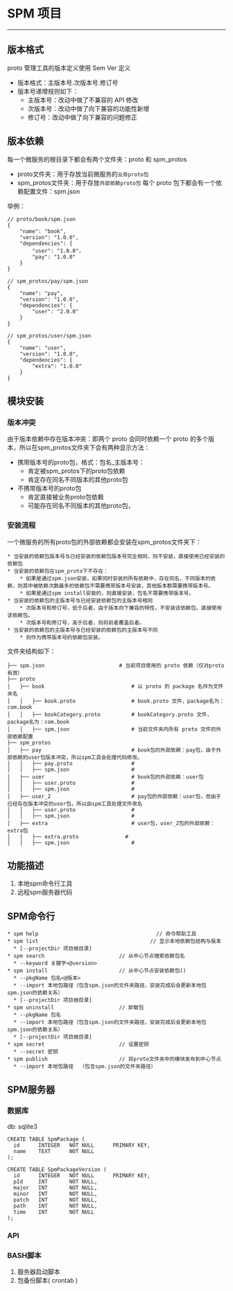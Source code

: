 # SPM 项目

---

## 版本格式
proto 管理工具的版本定义使用 Sem Ver 定义

* 版本格式：主版本号.次版本号.修订号
* 版本号递增规则如下：
	* 主版本号：改动中做了不兼容的 API 修改
	* 次版本号：改动中做了向下兼容的功能性新增
	* 修订号：改动中做了向下兼容的问题修正
	
## 版本依赖
每一个微服务的根目录下都会有两个文件夹：proto 和 spm_protos

* proto文件夹：用于存放当前微服务的`业务proto包`
* spm_protos文件夹：用于存放`外部依赖proto包`
每个 proto 包下都会有一个依赖配置文件：spm.json

举例：

	// proto/book/spm.json
	{
		"name": "book",
		"version": "1.0.0",
		"dependencies": {
			"user": "1.0.0"，
			"pay": "1.0.0"
		}
	}

	// spm_protos/pay/spm.json
	{
		"name": "pay",
		"version": "1.0.0",
		"dependencies": {
			"user": "2.0.0"
		}
	}

	// spm_protos/user/spm.json
	{
		"name": "user",
		"version": "1.0.0",
		"dependencies": {
			"extra": "1.0.0"
		}
	}

## 模块安装

### 版本冲突
由于版本依赖中存在版本冲突：即两个 proto 会同时依赖一个 proto 的多个版本，所以在spm_protos文件夹下会有两种显示方法：

* 携带版本号的proto包，格式：包名_主版本号：
	* 肯定被spm_protos下的proto包依赖
	* 肯定存在同名不同版本的其他proto包
* 不携带版本号的proto包
	* 肯定直接被业务proto包依赖
	* 可能存在同名不同版本的其他proto包，

### 安装流程
一个微服务的所有proto包的外部依赖都会安装在spm_protos文件夹下：

	* 当安装的依赖包版本号与已经安装的依赖包版本号完全相同，则不安装，直接使用已经安装的依赖包
	* 当安装的依赖包在spm_proto下不存在：
		* 如果是通过spm.json安装，如果同时安装的所有依赖中，存在同名，不同版本的依赖，则其中被依赖次数最多的依赖包不需要携带版本号安装，其他版本都需要携带版本号。
		* 如果是通过spm install安装的，则直接安装，包名不需要携带版本号。
	* 当安装的依赖包的主版本号与已经安装依赖包的主版本号相同
		* 次版本号和修订号，低于后者，由于版本向下兼容的特性，不安装该依赖包，直接使用该依赖包。
		* 次版本号和修订号，高于后者，则将前者覆盖后者。
	* 当安装的依赖包的主版本号与已经安装的依赖包的主版本号不同
		* 则作为携带版本号的依赖包安装。
		
文件夹结构如下：

	├── spm.json                        # 当前项目使用的 proto 依赖（仅对proto有效）             
	├── proto              
	│   ├── book                   			# 以 proto 的 package 名作为文件夹名
	│   │   ├── book.proto              	# book.proto 文件，package名为：com.book
	│   │   ├── bookCategory.proto          # bookCategory.proto 文件，package名为：com.book
	│   │   ├── spm.json             		# 当前文件夹内所有 proto 文件的外部依赖配置 
	├── spm_protos
	│   ├── pay                   			# book包的外部依赖：pay包，由于外部依赖的user包版本冲突，所以spm工具会处理代码修改。
	│   │   ├── pay.proto               	# 
	│   │   ├── spm.json              		#                        	
	│   ├── user                   			# book包的外部依赖：user包
	│   │   ├── user.proto               	# 
	│   │   ├── spm.json              		# 
	│   ├── user_2                   		# pay包的外部依赖：user包，但由于已经存在版本冲突的user包，所以由spm工具处理文件改名
	│   │   ├── user.proto               	# 
	│   │   ├── spm.json              		# 
	│   ├── extra                   		# user包，user_2包的外部依赖：extra包
	│   │   ├── extra.proto               # 
	│   │   ├── spm.json              		# 
	
	
## 功能描述
1. 本地spm命令行工具
2. 远程spm服务器代码

## SPM命令行

	* spm help         							    // 命令帮助工具
	* spm list            						  // 显示本地依赖包结构与版本
	  * [--projectDir 项目根目录]
	* spm search                        // 从中心节点搜索依赖包名
	  * --keyword 关键字<@version>	            
	* spm install                       // 从中心节点安装依赖包()
	  * --pkgName 包名<@版本>
	  * --import 本地包路径（包含spm.json的文件夹路径，安装完成后会更新本地包spm.json的依赖关系）
	  * [--projectDir 项目根目录]
	* spm uninstall                     // 卸载包
	  * --pkgName 包名               
	  * --import 本地包路径（包含spm.json的文件夹路径，安装完成后会更新本地包spm.json的依赖关系）
	  * [--projectDir 项目根目录]       
	* spm secret                        // 设置密钥
	  * --secret 密钥                          
	* spm publish                       // 将proto文件夹中的模块发布到中心节点
	  * --import 本地包路径	（包含spm.json的文件夹路径）     
	
## SPM服务器

### 数据库
db: sqlite3

    CREATE TABLE SpmPackage (
      id      INTEGER   NOT NULL      PRIMARY KEY,
      name    TEXT      NOT NULL
    );
    
    CREATE TABLE SpmPackageVersion (
      id      INTEGER   NOT NULL      PRIMARY KEY,
      pId     INT       NOT NULL,
      major   INT       NOT NULL,
      minor   INT       NOT NULL,
      patch   INT       NOT NULL,
      path    INT       NOT NULL,
      time    INT       NOT NULL
    );

### API

### BASH脚本
1. 服务器启动脚本
2. 包备份脚本( crontab )

